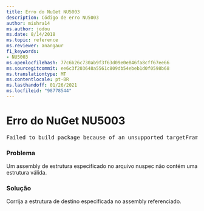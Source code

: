 ```yaml
---
title: Erro do NuGet NU5003
description: Código de erro NU5003
author: mishra14
ms.author: jodou
ms.date: 8/14/2018
ms.topic: reference
ms.reviewer: anangaur
f1_keywords:
- NU5003
ms.openlocfilehash: 77c6b26c730ab9f3f63d09e0e846fa8cff67ee66
ms.sourcegitcommit: ee6c3f203648a5561c809db54ebeb1d0f0598b68
ms.translationtype: MT
ms.contentlocale: pt-BR
ms.lasthandoff: 01/26/2021
ms.locfileid: "98778544"
---
```

# <a name="nuget-error-nu5003"></a>Erro do NuGet NU5003
<pre>Failed to build package because of an unsupported targetFramework value on 'System.Net'.</pre>

### <a name="issue"></a>Problema

Um assembly de estrutura especificado no arquivo nuspec não contém uma estrutura válida.


### <a name="solution"></a>Solução

Corrija a estrutura de destino especificada no assembly referenciado.

